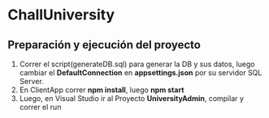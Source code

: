 # ChallUniversity

## Preparación y ejecución del proyecto
1) Correr el script(generateDB.sql) para generar la DB y sus datos, luego cambiar el **DefaultConnection** en **appsettings.json** por su servidor SQL Server.
2) En ClientApp correr **npm install**, luego **npm start**
3) Luego, en Visual Studio ir al Proyecto **UniversityAdmin**, compilar y correr el run
